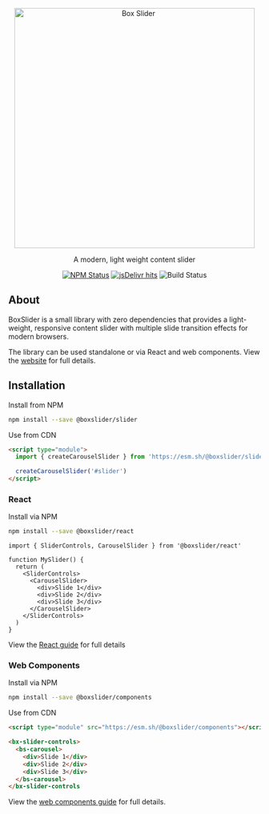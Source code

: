 <p align="center">
  <picture>
    <source srcset="assets/logo-medium-dark.webp" media="(prefers-color-scheme: dark)">
    <img src="assets/logo-medium.webp" width="480" alt="Box Slider">
  </picture>
</p>
<p align="center">A modern, light weight content slider</p>
<p align="center">
  <a href="https://www.npmjs.com/package/@boxslider/slider"><img alt="NPM Status" src="https://img.shields.io/npm/v/@boxslider/slider.svg?style=flat"></a>
  <a href="https://www.jsdelivr.com/package/npm/@boxslider/slider"><img alt="jsDelivr hits" src="https://data.jsdelivr.com/v1/package/npm/@boxslider/slider/badge"></a>
  <img alt="Build Status" src="https://img.shields.io/github/actions/workflow/status/p-m-p/slider/ci.yml?branch=main">
</p>

## About

BoxSlider is a small library with zero dependencies that provides a light-weight, responsive content slider with
multiple slide transition effects for modern browsers.

The library can be used standalone or via React and web components. View the [website](https://philparsons.co.uk/slider/)
for full details.

## Installation

Install from NPM

```sh
npm install --save @boxslider/slider
```

Use from CDN

```html
<script type="module">
  import { createCarouselSlider } from 'https://esm.sh/@boxslider/slider'

  createCarouselSlider('#slider')
</script>
```

### React

Install via NPM

```sh
npm install --save @boxslider/react
```

```tsx
import { SliderControls, CarouselSlider } from '@boxslider/react'

function MySlider() {
  return (
    <SliderControls>
      <CarouselSlider>
        <div>Slide 1</div>
        <div>Slide 2</div>
        <div>Slide 3</div>
      </CarouselSlider>
    </SliderControls>
  )
}
```

View the [React guide](https://philparsons.co.uk/slider/docs/guides/react) for full details

### Web Components

Install via NPM

```sh
npm install --save @boxslider/components
```

Use from CDN

```html
<script type="module" src="https://esm.sh/@boxslider/components"></script>

<bx-slider-controls>
  <bs-carousel>
    <div>Slide 1</div>
    <div>Slide 2</div>
    <div>Slide 3</div>
  </bs-carousel>
</bx-slider-controls
```

View the [web components guide](https://philparsons.co.uk/slider/docs/guides/web-components) for full details.
